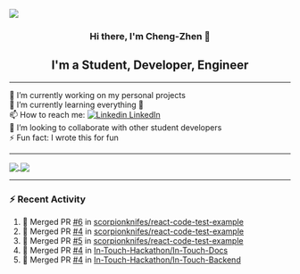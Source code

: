 <a href="https://scorpionknifes.github.io/">![](./background.gif)</a>

<h3 align="center">Hi there, I'm Cheng-Zhen 👋</h3>
<h2 align="center">I'm a Student, Developer, Engineer</h2>

---

🔭 I’m currently working on my personal projects</br>
🌱 I’m currently learning everything 🤣</br>
📫 How to reach me: [![Linkedin](https://i.stack.imgur.com/gVE0j.png) LinkedIn](https://www.linkedin.com/in/chengzhenyang/)</br>
👯 I’m looking to collaborate with other student developers</br>
⚡ Fun fact: I wrote this for fun</br>

---

<a href="https://profile-summary-for-github.com/user/scorpionknifes">
  <img align="center" src="https://github-readme-stats.vercel.app/api?username=scorpionknifes&show_icons=true&count_private=true&hide_border=true&line_height=28&title_color=c6c42f&bg_color=160e01&icon_color=b6b42d&text_color=fff" />
</a>
<a href="https://profile-summary-for-github.com/user/scorpionknifes">
  <img align="center" src="https://github-readme-stats.vercel.app/api/top-langs/?username=scorpionknifes&layout=compact&langs_count=10&hide_border=true&card_width=250&line_height=28&title_color=c6c42f&bg_color=160e01&icon_color=b6b42d&text_color=fff" />
</a>

---

### :zap: Recent Activity

<!--START_SECTION:activity-->

1. 🎉 Merged PR [#6](https://github.com/scorpionknifes/react-code-test-example/pull/6) in [scorpionknifes/react-code-test-example](https://github.com/scorpionknifes/react-code-test-example)
2. 🎉 Merged PR [#4](https://github.com/scorpionknifes/react-code-test-example/pull/4) in [scorpionknifes/react-code-test-example](https://github.com/scorpionknifes/react-code-test-example)
3. 🎉 Merged PR [#5](https://github.com/scorpionknifes/react-code-test-example/pull/5) in [scorpionknifes/react-code-test-example](https://github.com/scorpionknifes/react-code-test-example)
4. 🎉 Merged PR [#4](https://github.com/In-Touch-Hackathon/In-Touch-Docs/pull/4) in [In-Touch-Hackathon/In-Touch-Docs](https://github.com/In-Touch-Hackathon/In-Touch-Docs)
5. 🎉 Merged PR [#4](https://github.com/In-Touch-Hackathon/In-Touch-Backend/pull/4) in [In-Touch-Hackathon/In-Touch-Backend](https://github.com/In-Touch-Hackathon/In-Touch-Backend)
<!--END_SECTION:activity-->
